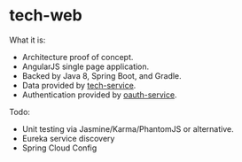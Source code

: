 # tech-web

What it is:
- Architecture proof of concept.
- AngularJS single page application.
- Backed by Java 8, Spring Boot, and Gradle.
- Data provided by [tech-service](https://github.com/shaunnbarron/tech-service).
- Authentication provided by [oauth-service](https://github.com/shaunnbarron/oauth-service).

Todo:
- Unit testing via Jasmine/Karma/PhantomJS or alternative.
- Eureka service discovery
- Spring Cloud Config




